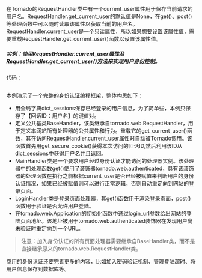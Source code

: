 在Tornado的RequestHandler类中有一个current\_user属性用于保存当前请求的用户名。RequestHandler.get\_current\_user的默认值是None，在get\(\)、post\(\)等处理函数中可以随时读取该属性以获取当前的用户名。RequestHandler.current\_user是一个只读属性，所以如果想要设置该属性值，需要重载RequestHandler.get\_current\_user\(\)函数以设置该属性值。

##### 实例：使用RequestHandler.current\_user属性及RequestHandler.get\_current\_user\(\)方法来实现用户身份控制。

代码：

```

```

本例演示了一个完整的身份认证编程框架，整体构思如下：

* 用全局字典dict\_sessions保存已经登录的用户信息，为了简单些，本例只保存了【回话ID：用户名】的键值对。
* 定义公共基类BaseHandler，该类继承自tornado.web.RequestHandler，用于定义本网站所有处理器的公共属性和行为。重载它的get\_current\_user\(\)函数，其在访问RequestHandler.current\_user属性时自动被Tornado调用。该函数首先用get\_secure\_cookie\(\)获得本次访问的回话ID,然后利用该ID从dict\_sessions中获得用户名并且返回。
* MainHandler类是一个要求用户经过身份认证才能访问的处理器实例。该处理器中的处理函数get\(\)使用了装饰器tornado.web.authenticated，具有该装饰器的处理函数在执行之前根据current\_user是否已经被赋值来判断用户的身份认证情况，如果已经被赋值则可以进行正常逻辑，否则自动重定向到网站的登录页面。
* LoginHandler类是登录页面处理器，其get\(\)函数用于渲染登录页面，post\(\)函数用于验证是否允许用户登陆。
* 在tornado.web.Application的初始化函数中通过login\_url参数给出网站的登陆页面地址。该地址被用于tornado.web.authenticated装饰器在发现用户尚未验证时重定向到一个URL。

> 注意：加入身份认证的所有页面处理器需要继承自BaseHandler类，而不是直接继承原来的tornado.web.RequestHandler类。

商用的身份认证还要完善更多的内容，比如加入密码验证机制、管理登陆超时、将用户信息保存到数据库等。



